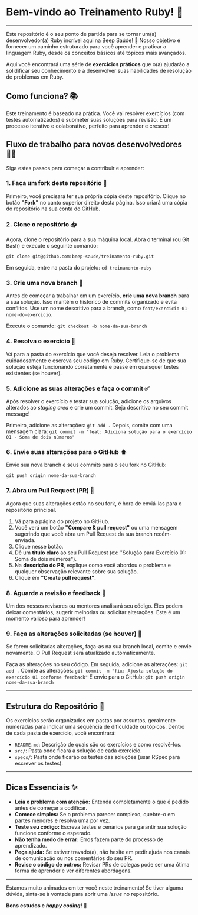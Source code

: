 # Bem-vindo ao Treinamento Ruby! 🚀

---

Este repositório é o seu ponto de partida para se tornar um(a) desenvolvedor(a) Ruby incrível aqui na Beep Saúde! 🎉 Nosso objetivo é fornecer um caminho estruturado para você aprender e praticar a linguagem Ruby, desde os conceitos básicos até tópicos mais avançados.

Aqui você encontrará uma série de **exercícios práticos** que o(a) ajudarão a solidificar seu conhecimento e a desenvolver suas habilidades de resolução de problemas em Ruby.

## Como funciona? 📚

Este treinamento é baseado na prática. Você vai resolver exercícios (com testes automatizados) e submeter suas soluções para revisão. É um processo iterativo e colaborativo, perfeito para aprender e crescer!

## Fluxo de trabalho para novos desenvolvedores 🧑‍💻

Siga estes passos para começar a contribuir e aprender:

### 1. Faça um fork deste repositório 🍴

Primeiro, você precisará ter sua própria cópia deste repositório. Clique no botão **"Fork"** no canto superior direito desta página. Isso criará uma cópia do repositório na sua conta do GitHub.

### 2. Clone o repositório 📥

Agora, clone o repositório para a sua máquina local. Abra o terminal (ou Git Bash) e execute o seguinte comando:

`git clone git@github.com:beep-saude/treinamento-ruby.git`

Em seguida, entre na pasta do projeto:
`cd treinamento-ruby`

### 3. Crie uma nova branch 🌿

Antes de começar a trabalhar em um exercício, **crie uma nova branch** para a sua solução. Isso mantém o histórico de commits organizado e evita conflitos. Use um nome descritivo para a branch, como `feat/exercicio-01-nome-do-exercicio`.

Execute o comando:
`git checkout -b nome-da-sua-branch`

### 4. Resolva o exercício 💪

Vá para a pasta do exercício que você deseja resolver. Leia o problema cuidadosamente e escreva seu código em Ruby. Certifique-se de que sua solução esteja funcionando corretamente e passe em quaisquer testes existentes (se houver).

### 5. Adicione as suas alterações e faça o commit ✅

Após resolver o exercício e testar sua solução, adicione os arquivos alterados ao *staging area* e crie um commit. Seja descritivo no seu commit message!

Primeiro, adicione as alterações:
`git add .`
Depois, comite com uma mensagem clara:
`git commit -m "feat: Adiciona solução para o exercício 01 - Soma de dois números"`

### 6. Envie suas alterações para o GitHub ⬆️

Envie sua nova branch e seus commits para o seu fork no GitHub:

`git push origin nome-da-sua-branch`

### 7. Abra um Pull Request (PR) 🚀

Agora que suas alterações estão no seu fork, é hora de enviá-las para o repositório principal.

1.  Vá para a página do projeto no GitHub.
2.  Você verá um botão **"Compare & pull request"** ou uma mensagem sugerindo que você abra um Pull Request da sua branch recém-enviada.
3.  Clique nesse botão.
4.  Dê um **título claro** ao seu Pull Request (ex: "Solução para Exercício 01: Soma de dois números").
5.  Na **descrição do PR**, explique como você abordou o problema e qualquer observação relevante sobre sua solução.
6.  Clique em **"Create pull request"**.

### 8. Aguarde a revisão e feedback 💬

Um dos nossos revisores ou mentores analisará seu código. Eles podem deixar comentários, sugerir melhorias ou solicitar alterações. Este é um momento valioso para aprender!

### 9. Faça as alterações solicitadas (se houver) 🔄

Se forem solicitadas alterações, faça-as na sua branch local, comite e envie novamente. O Pull Request será atualizado automaticamente.

Faça as alterações no seu código.
Em seguida, adicione as alterações:
`git add .`
Comite as alterações:
`git commit -m "fix: Ajusta solução do exercício 01 conforme feedback"`
E envie para o GitHub:
`git push origin nome-da-sua-branch`

---

## Estrutura do Repositório 📂

Os exercícios serão organizados em pastas por assuntos, geralmente numeradas para indicar uma sequência de dificuldade ou tópicos. Dentro de cada pasta de exercício, você encontrará:

* `README.md`: Descrição de quais são os exercícios e como resolvê-los.
* `src/`: Pasta onde ficará a solução de cada exercício.
* `specs/`: Pasta onde ficarão os testes das soluções (usar RSpec para escrever os testes).

---

## Dicas Essenciais ✨

* **Leia o problema com atenção:** Entenda completamente o que é pedido antes de começar a codificar.
* **Comece simples:** Se o problema parecer complexo, quebre-o em partes menores e resolva uma por vez.
* **Teste seu código:** Escreva testes e cenários para garantir sua solução funcione conforme o esperado.
* **Não tenha medo de errar:** Erros fazem parte do processo de aprendizado.
* **Peça ajuda:** Se estiver travado(a), não hesite em pedir ajuda nos canais de comunicação ou nos comentários do seu PR.
* **Revise o código de outros:** Revisar PRs de colegas pode ser uma ótima forma de aprender e ver diferentes abordagens.

---

Estamos muito animados em ter você neste treinamento! Se tiver alguma dúvida, sinta-se à vontade para abrir uma *Issue* no repositório.

**Bons estudos e _happy coding_!** 💎
